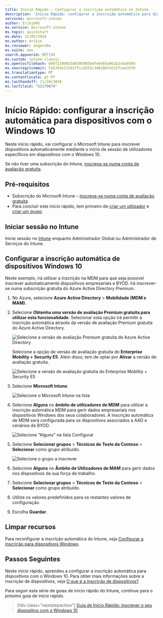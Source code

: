 ```yaml
---
title: Início Rápido – Configurar a inscrição automática no Intune
description: 'Início Rápido: configurar a inscrição automática para dispositivos Windows 10 no Intune.'
services: microsoft-intune
author: ErikjeMS
ms.service: microsoft-intune
ms.topic: quickstart
ms.date: 11/05/2018
ms.author: erikje
ms.reviewer: angerobe
ms.suite: ems
search.appverid: MET150
ms.custom: intune-classic
ms.openlocfilehash: 0d6f210d055d8395985b4fe64b5a061b2c8a0304
ms.sourcegitcommit: 51b763e131917fccd255c346286fa515fcee33f0
ms.translationtype: MT
ms.contentlocale: pt-PT
ms.lasthandoff: 11/20/2018
ms.locfileid: "52179674"
---
```

# <a name="quickstart-set-up-automatic-enrollment-for-windows-10-devices"></a>Início Rápido: configurar a inscrição automática para dispositivos com o Windows 10

Neste início rápido, vai configurar o Microsoft Intune para inscrever dispositivos automaticamente mediante o início de sessão de utilizadores específicos em dispositivos com o Windows 10.

Se não tiver uma subscrição do Intune, [inscreva-se numa conta de avaliação gratuita](free-trial-sign-up.md).

## <a name="prerequisites"></a>Pré-requisitos

- Subscrição do Microsoft Intune – [inscreva-se numa conta de avaliação gratuita](free-trial-sign-up.md).
- Para concluir este início rápido, tem primeiro de [criar um utilizador](quickstart-create-user.md) e [criar um grupo](quickstart-create-group.md).

## <a name="sign-in-to-intune"></a>Iniciar sessão no Intune

Inicie sessão no [Intune](https://aka.ms/intuneportal) enquanto Administrador Global ou Administrador de Serviços do Intune.

## <a name="set-up-windows-10-automatic-enrollment"></a>Configurar a inscrição automática de dispositivos Windows 10

Neste exemplo, irá utilizar a inscrição na MDM para que seja possível inscrever automaticamente dispositivos empresariais e BYOD. Irá inscrever-se numa subscrição gratuita do Azure Active Directory Premium.

1. No Azure, selecione **Azure Active Directory** > **Mobilidade (MDM e MAM)**.
2. Selecione **Obtenha uma versão de avaliação Premium gratuita para utilizar esta funcionalidade**. Selecionar esta opção irá permitir a inscrição automática através da versão de avaliação Premium gratuita do Azure Active Directory. 

    ![Selecione a versão de avaliação Premium gratuita do Azure Active Directory](media/quickstart-setup-auto-enrollment/quickstart-setup-auto-enrollment-01.png)

    Selecione a opção de versão de avaliação gratuita do **Enterprise Mobility + Security E5**. Além disso, tem de optar por **Ativar** a versão de avaliação gratuita.

    ![Selecione a versão de avaliação gratuita do Enterprise Mobility + Security E5](media/quickstart-setup-auto-enrollment/quickstart-setup-auto-enrollment-02.png)

3. Selecione **Microsoft Intune**. 

    ![Selecione o Microsoft Intune na lista](media/quickstart-setup-auto-enrollment/quickstart-setup-auto-enrollment-03.png)

4. Selecione **Alguns** no **âmbito de utilizadores de MDM** para utilizar a inscrição automática MDM para gerir dados empresariais nos dispositivos Windows dos seus colaboradores. A inscrição automática de MDM será configurada para os dispositivos associados a AAD e cenários de BYOD.

    ![Selecione "Alguns" na lista Configurar](media/quickstart-setup-auto-enrollment/quickstart-setup-auto-enrollment-04.png)

5. Selecione **Selecionar grupos** > **Técnicos de Teste da Contoso** > **Selecionar** como grupo atribuído.

    ![Selecione o grupo a inscrever](media/quickstart-setup-auto-enrollment/quickstart-setup-auto-enrollment-05.png)

6. Selecione **Alguns** no **Âmbito de Utilizadores de MAM** para gerir dados nos dispositivos da sua força de trabalho.
7. Selecione **Selecionar grupos** > **Técnicos de Teste da Contoso** > **Selecionar** como grupo atribuído. 
8. Utilize os valores predefinidos para os restantes valores de configuração.
9. Escolha **Guardar**.

## <a name="clean-up-resources"></a>Limpar recursos

Para reconfigurar a inscrição automática do Intune, veja [Configurar a inscrição para dispositivos Windows](windows-enroll.md).

## <a name="next-steps"></a>Passos Seguintes

Neste início rápido, aprendeu a configurar a inscrição automática para dispositivos com o Windows 10. Para obter mais informações sobre a inscrição de dispositivos, veja [O que é a inscrição de dispositivos?](device-enrollment.md)

Para seguir esta série de guias de início rápido do Intune, continue para o próximo guia de início rápido.

> [!div class="nextstepaction"]
> [Guia de Início Rápido: inscrever o seu dispositivo com o Windows 10](quickstart-enroll-windows-device.md)